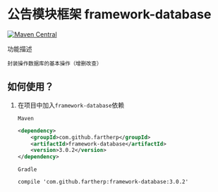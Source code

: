 # 公告模块框架 framework-database
[![Maven Central](https://maven-badges.herokuapp.com/maven-central/com.github.fartherp/framework-database/badge.svg)](https://maven-badges.herokuapp.com/maven-central/com.github.fartherp/framework-database/)

功能描述

```
封装操作数据库的基本操作（增删改查）
``` 

## 如何使用？
1. 在项目中加入```framework-database```依赖

    ```Maven```
    ``` xml
    <dependency>
        <groupId>com.github.fartherp</groupId>
        <artifactId>framework-database</artifactId>
        <version>3.0.2</version>
    </dependency>
    ```
    ```Gradle```
    ```
    compile 'com.github.fartherp:framework-database:3.0.2'
    ```